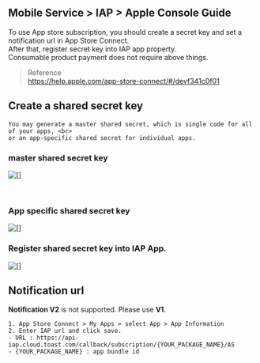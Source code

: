 ## Mobile Service > IAP > Apple Console Guide

To use App store subscription, you should create a secret key and set a notification url in App Store Connect.<br>
After that, register secret key into IAP app property.<br>
Consumable product payment does not require above things.<br>



> Reference<br>
> https://help.apple.com/app-store-connect/#/devf341c0f01

## Create a shared secret key
```
You may generate a master shared secret, which is single code for all of your apps, <br>
or an app-specific shared secret for individual apps. 
```

### master shared secret key

![[]](http://static.toastoven.net/prod_iap/iap-console-apple-shared-key-1.png)

<br>

### App specific shared secret key

![[]](http://static.toastoven.net/prod_iap/iap-console-apple-shared-key-2.png)


### Register shared secret key into IAP App.
![[]](http://static.toastoven.net/prod_iap/iap-console-apple-edit.png)



## Notification url
**Notification V2** is not supported. Please use **V1**.
```
1. App Store Connect > My Apps > select App > App Information 
2. Enter IAP url and click save.
- URL : https://api-iap.cloud.toast.com/callback/subscription/{YOUR_PACKAGE_NAME}/AS
- {YOUR_PACKAGE_NAME} : app bundle id
```

